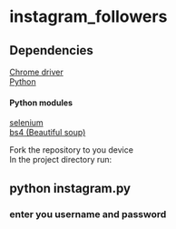 # instagram_followers

## Dependencies
<a href="https://chromedriver.chromium.org/downloads">Chrome driver</a><br>
<a href="https://www.python.org/downloads/">Python</a>
#### Python modules
<a href="https://pypi.org/project/selenium/">selenium</a><br>
<a href="https://pypi.org/project/beautifulsoup4/">bs4 (Beautiful soup)</a>

Fork the repository to you device<br>
In the project directory run:
## python instagram.py

### enter you username and password
